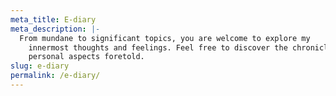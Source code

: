 ```yaml
---
meta_title: E-diary
meta_description: |-
  From mundane to significant topics, you are welcome to explore my
    innermost thoughts and feelings. Feel free to discover the chronicles of my
    personal aspects foretold.
slug: e-diary
permalink: /e-diary/
---
```

